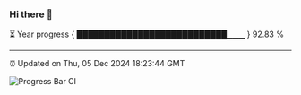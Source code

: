 ### Hi there 👋

⏳ Year progress { ███████████████████████████▁▁▁ } 92.83 %

---

⏰ Updated on Thu, 05 Dec 2024 18:23:44 GMT

![Progress Bar CI](https://github.com/liununu/liununu/workflows/Progress%20Bar%20CI/badge.svg)
